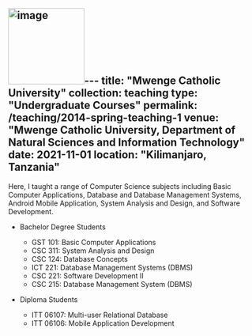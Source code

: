 <img width="154" alt="image" src="https://github.com/loyanie/loyanie.github.io/assets/39387756/6891315e-6cb4-41e5-b66a-961ecb472aa6">---
title: "Mwenge Catholic University"
collection: teaching
type: "Undergraduate Courses"
permalink: /teaching/2014-spring-teaching-1
venue: "Mwenge Catholic University, Department of Natural Sciences and Information Technology"
date: 2021-11-01
location: "Kilimanjaro, Tanzania"
---

Here, I taught a range of Computer Science subjects including Basic Computer Applications, Database and Database Management Systems, Android Mobile Application, System Analysis and Design, and Software Development.

* Bachelor Degree Students
  - GST 101: Basic Computer Applications
  - CSC 311: System Analysis and Design
  - CSC 124: Database Concepts
  - ICT 221: Database Management Systems (DBMS)
  - CSC 221: Software Development II
  - CSC 215: Database Management System (DBMS)

* Diploma Students
  - ITT 06107: Multi-user Relational Database
  - ITT 06106: Mobile Application Development





